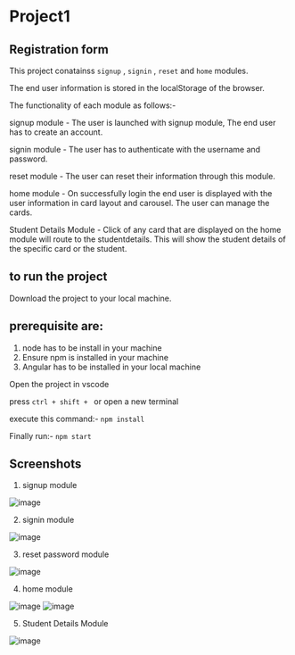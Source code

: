 # Project1

## Registration form

This project conatainss `signup` , `signin` , `reset` and `home` modules.

The end user information is stored in the localStorage of the browser.

The functionality of each module as follows:-

signup module - The user is launched with signup module, The end user has to create an account.

signin module - The user has to authenticate with the username and  password.

reset module - The user can reset their information through this module.

home module - On successfully login the end user is displayed with the user information in card layout and carousel. The user can manage the cards.

Student Details Module - Click of any card that are displayed on the home module will route to the studentdetails. This will show the student details of the specific card or the student.

## to run the project

Download the project to your local machine.

## prerequisite are:
  1. node has to be install in your machine
  2. Ensure npm is installed in your machine
  3. Angular has to be installed in your local machine

Open the project in vscode

press `ctrl + shift + ` or open a new terminal

execute this command:- `npm install`

Finally run:- `npm start` 

## Screenshots

1. signup module

![image](https://user-images.githubusercontent.com/77728403/168585599-b54e5127-8b33-486d-ad29-3a7418d6a6b9.png)

2. signin module

![image](https://user-images.githubusercontent.com/77728403/168586082-98ace78a-6e21-406f-a6e5-7711e6f86021.png)

3. reset password module

![image](https://user-images.githubusercontent.com/77728403/168586208-6401bf3d-ef65-4d58-873f-15cbfd61471e.png)

4. home module

![image](https://user-images.githubusercontent.com/77728403/168586408-35ecf09b-6bcd-4296-a953-8b01ceb297ea.png)
![image](https://user-images.githubusercontent.com/77728403/168586467-b80169e0-051b-46f1-b964-5de6671b0935.png)

5. Student Details Module

![image](https://user-images.githubusercontent.com/77728403/169038749-6cf6e560-1b98-4c94-b198-81ba15bc5261.png)
